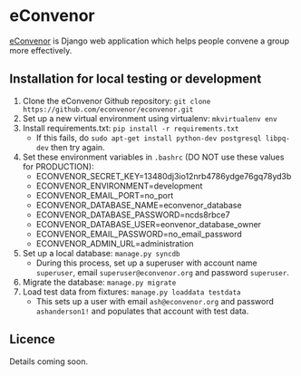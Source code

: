 # eConvenor

[eConvenor](https://www.econvenor.org) is Django web application which helps people convene a group more effectively.

## Installation for local testing or development

1. Clone the eConvenor Github repository: `git clone https://github.com/econvenor/econvenor.git`
1. Set up a new virtual environment using virtualenv: `mkvirtualenv env`
1. Install requirements.txt: `pip install -r requirements.txt`
    - If this fails, do `sudo apt-get install python-dev postgresql libpq-dev` then try again.
1. Set these environment variables in `.bashrc` (DO NOT use these values for PRODUCTION):
    - ECONVENOR_SECRET_KEY=13480dj3io12nrb4786ydge76gq78yd3b
    - ECONVENOR_ENVIRONMENT=development
    - ECONVENOR_EMAIL_PORT=no_port
    - ECONVENOR_DATABASE_NAME=econvenor_database
    - ECONVENOR_DATABASE_PASSWORD=ncds8rbce7
    - ECONVENOR_DATABASE_USER=eonvenor_database_owner
    - ECONVENOR_EMAIL_PASSWORD=no_email_password
    - ECONVENOR_ADMIN_URL=administration
1. Set up a local database: `manage.py syncdb`
    - During this process, set up a superuser with account name `superuser`, email `superuser@econvenor.org` and password `superuser`.
1. Migrate the database: `manage.py migrate`
1. Load test data from fixtures: `manage.py loaddata testdata`
    - This sets up a user with email `ash@econvenor.org` and password `ashanderson1!` and populates that account with test data.

## Licence

Details coming soon.
